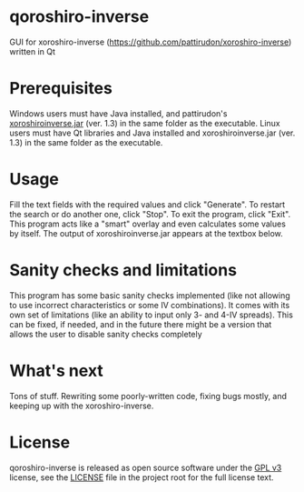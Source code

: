 # qoroshiro-inverse
GUI for xoroshiro-inverse (https://github.com/pattirudon/xoroshiro-inverse) written in Qt

# Prerequisites

Windows users must have Java installed, and pattirudon's [xoroshiroinverse.jar](https://github.com/pattirudon/xoroshiro-inverse/blob/master/xoroshiroinverse.jar?raw=true) (ver. 1.3) in the same folder as the executable. Linux users must have Qt libraries and Java installed and xoroshiroinverse.jar (ver. 1.3) in the same folder as the executable.

# Usage

Fill the text fields with the required values and click "Generate". To restart the search or do another one, click "Stop". To exit the program, click "Exit". This program acts like a "smart" overlay and even calculates some values by itself. The output of xoroshiroinverse.jar appears at the textbox below.

# Sanity checks and limitations

This program has some basic sanity checks implemented (like not allowing to use incorrect characteristics or some IV combinations). It comes with its own set of limitations (like an ability to input only 3- and 4-IV spreads). This can be fixed, if needed, and in the future there might be a version that allows the user to disable sanity checks completely

# What's next

Tons of stuff. Rewriting some poorly-written code, fixing bugs mostly, and keeping up with the xoroshiro-inverse.

# License

qoroshiro-inverse is released as open source software under the [GPL v3](https://opensource.org/licenses/gpl-3.0.html) license, see the [LICENSE](./LICENSE) file in the project root for the full license text.
